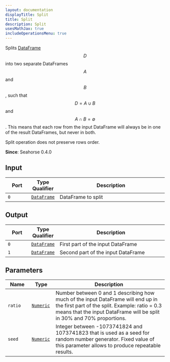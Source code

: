 ```yaml
---
layout: documentation
displayTitle: Split
title: Split
description: Split
usesMathJax: true
includeOperationsMenu: true
---
```


Splits [DataFrame](../classes/dataframe.html) $$ D $$ into two
separate DataFrames $$ A $$ and $$ B $$, such that $$ D=A \cup B $$ and $$ A \cap B = \emptyset $$.
This means that each row from the input DataFrame will always be in one of the result DataFrames,
but never in both.

Split operation does not preserve rows order.

**Since**: Seahorse 0.4.0

## Input

<table>
<thead>
<tr>
<th style="width:15%">Port</th>
<th style="width:15%">Type Qualifier</th>
<th style="width:70%">Description</th>
</tr>
</thead>
<tbody>
<tr>
<td><code>0</code></td>
<td><code><a href="../classes/dataframe.html">DataFrame</a></code></td>
<td>DataFrame to split</td>
</tr>
</tbody>
</table>

## Output

<table>
<thead>
<tr>
<th style="width:15%">Port</th>
<th style="width:15%">Type Qualifier</th>
<th style="width:70%">Description</th>
</tr>
</thead>
<tbody>
<tr>
<td><code>0</code></td>
<td><code><a href="../classes/dataframe.html">DataFrame</a></code></td>
<td>First part of the input DataFrame</td>
</tr>
<tr>
<td><code>1</code></td>
<td><code><a href="../classes/dataframe.html">DataFrame</a></code></td>
<td>Second part of the input DataFrame</td>
</tr>
</tbody>
</table>

## Parameters

<table class="table">
<thead>
<tr>
<th style="width:15%">Name</th>
<th style="width:15%">Type</th>
<th style="width:70%">Description</th>
</tr>
</thead>
<tbody>
<tr>
<td><code id="ratio">ratio</code></td>
<td><code><a href="../parameters.html#numeric">Numeric</a></code></td>
<td>
  Number between 0 and 1 describing how much of the input DataFrame will end up in the first part
  of the split. Example: ratio = 0.3 means that the input DataFrame will be split in 30% and 70%
  proportions.
</td>
</tr>
<tr>
<td><code id="seed">seed</code></td>
<td><code><a href="../parameters.html#numeric">Numeric</a></code></td>
<td>
  Integer between -1073741824 and 1073741823 that is used as a seed for random number generator.
  Fixed value of this parameter allows to produce repeatable results.
</td>
</tr>
</tbody>
</table>
